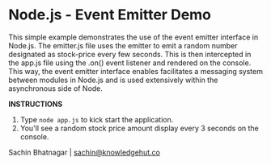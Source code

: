 # Node.js - Event Emitter Demo

This simple example demonstrates the use of the event emitter interface in Node.js. The emitter.js file uses the emitter to emit a random number designated as stock-price every few seconds. This is then intercepted in the app.js file using the .on() event listener and rendered on the console. This way, the event emitter interface enables facilitates a messaging system between modules in Node.js and is used extensively within the asynchronous side of Node.

**INSTRUCTIONS**

1.  Type ``node app.js`` to kick start the application.
2.  You'll see a random stock price amount display every 3 seconds on the console.

Sachin Bhatnagar | sachin@knowledgehut.co 